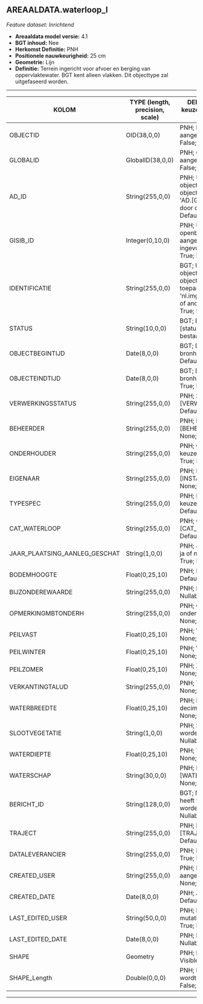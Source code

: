 ## AREAALDATA.waterloop_l

*Feature dataset: Inrichtend*


* __Areaaldata model versie:__ 4.1
* __BGT inhoud:__ Nee
* __Herkomst Definitie:__ PNH
* __Positionele nauwkeurigheid:__ 25 cm
* __Geometrie:__ Lijn
* __Definitie:__ Terrein ingericht voor afvoer en berging van oppervlaktewater. BGT kent alleen vlakken. Dit objecttype zal uitgefaseerd worden.

***

|KOLOM                               |TYPE (length, precision, scale)          	       |DEFINITIE (oorsprong; beschrijving; keuzelijst; nullable; default; zichtbaar in Areaalviewer)|
|------                              |----          	       |-----    |
|OBJECTID                            |OID(38,0,0)              |PNH; Intern ArcGIS Identificatienummer, aangemaakt door ArcGIS; ; Nullable: False; Default: None; Visible: Yes|
|GLOBALID                            |GlobalID(38,0,0)         |PNH; Global Unique Identifier, aangemaakt door ArcGIS; ; Nullable: False; Default: None; Visible: Yes|
|AD_ID                               |String(255,0,0)          |PNH; Uniek identificatienummer voor het object dat onveranderlijk is zolang het object bestaat in Areaaldata: in format 'AD.[GUID]'. Dit moet worden ingevuld door de aannemer; ; Nullable: False; Default: None; Visible: Yes|
|GISIB_ID                            |Integer(0,10,0)          |PNH; Uniek Identificatienummer beheer openbare ruimte (GISIB), wordt aangemaakt in GISIB en mag niet worden ingevuld door de aannemer; ; Nullable: True; Default: None; Visible: No|
|IDENTIFICATIE                       |String(255,0,0)          |BGT; Uniek identificatienummer voor het object dat onveranderlijk is zolang het object bestaat: bevat indien van toepassing BGT/IMKL ID in format 'nl.imgeo/imkl.bronhouderscode.LokaalID' of anders: '00000'.LokaalID; ; Nullable: True; Default: None; Visible: No|
|STATUS                              |String(10,0,0)           |BGT; BGT status van het object; keuzelijst [status]; Nullable: False; Default: bestaand; Visible: No|
|OBJECTBEGINTIJD                     |Date(8,0,0)              |BGT; Datum waarop het object bij de bronhouder is ontstaan; ; Nullable: False; Default: None; Visible: Yes|
|OBJECTEINDTIJD                      |Date(8,0,0)              |BGT; Datum waarop het object bij de bronhouder niet meer geldig is; ; Nullable: True; Default: None; Visible: Yes|
|VERWERKINGSSTATUS                   |String(255,0,0)          |PNH; Status van de gegevens; keuzelijst [VERWERKINGSSTATUS]; Nullable: False; Default: Nieuw; Visible: Yes|
|BEHEERDER                           |String(255,0,0)          |PNH; Beheerder van het object; keuzelijst [BEHEERDER]; Nullable: True; Default: None; Visible: Yes|
|ONDERHOUDER                         |String(255,0,0)          |PNH; Onderhouder van het object; keuzelijst [ONDERHOUDER]; Nullable: True; Default: None; Visible: Yes|
|EIGENAAR                            |String(255,0,0)          |PNH; Eigenaar van het object; keuzelijst [INSTANTIE]; Nullable: True; Default: None; Visible: Yes|
|TYPESPEC                            |String(255,0,0)          |PNH; Nadere typering van het object; keuzelijst [typeSpecWTL]; Nullable: True; Default: None; Visible: Yes|
|CAT_WATERLOOP                       |String(255,0,0)          |PNH; Categorie waterloop; keuzelijst [CAT_WATERLOOP]; Nullable: True; Default: None; Visible: Yes|
|JAAR_PLAATSING_AANLEG_GESCHAT       |String(1,0,0)            |PNH; Jaar plaatsing of aanleg is geschat: ja of nee; keuzelijst [jaNee]; Nullable: True; Default: N; Visible: No|
|BODEMHOOGTE                         |Float(0,25,10)           |PNH; Hoogte t.o.v. NAP; ; Nullable: True; Default: None; Visible: Yes|
|BIJZONDEREWAARDE                    |String(255,0,0)          |PNH; Indicatie van bijzondere waarde; ; Nullable: True; Default: None; Visible: No|
|OPMERKINGMBTONDERH                  |String(255,0,0)          |PNH; Opmerking met betrekking tot het onderhoud; ; Nullable: True; Default: None; Visible: No|
|PEILVAST                            |Float(0,25,10)           |PNH; Vaste peil; ; Nullable: True; Default: None; Visible: No|
|PEILWINTER                          |Float(0,25,10)           |PNH; Winter peil; ; Nullable: True; Default: None; Visible: No|
|PEILZOMER                           |Float(0,25,10)           |PNH; Zomer peil; ; Nullable: True; Default: None; Visible: No|
|VERKANTINGTALUD                     |String(255,0,0)          |PNH; TODO; ; Nullable: True; Default: None; Visible: No|
|WATERBREEDTE                        |Float(0,25,10)           |PNH; Breedte Natte profiel in meters (2 decimalen); ; Nullable: True; Default: None; Visible: No|
|SLOOTVEGETATIE                      |String(1,0,0)            |PNH; Slootvegetatie dient verwerkt te worden: Ja/Nee; keuzelijst [jaNee]; Nullable: True; Default: N; Visible: No|
|WATERDIEPTE                         |Float(0,25,10)           |PNH; TODO; ; Nullable: True; Default: None; Visible: Yes|
|WATERSCHAP                          |String(30,0,0)           |PNH; Naam Waterschap; keuzelijst [WATERSCHAP]; Nullable: True; Default: None; Visible: No|
|BERICHT_ID                          |String(128,0,0)          |BGT; Nummer van het bericht dat PNH heeft verzonden naar LV. Dit mag niet worden ingevuld door de aannemer; ; Nullable: True; Default: None; Visible: No|
|TRAJECT                             |String(255,0,0)          |PNH; FK naar traject_v; keuzelijst [TRAJECT_NAAM] ; Nullable: True; Default: None; Visible: Yes|
|DATALEVERANCIER                     |String(255,0,0)          |PNH; Leverancier van de data; ; Nullable: True; Default: None; Visible: No|
|CREATED_USER                        |String(255,0,0)          |PNH; Naam van gebruiker die de rij heeft aangemaakt; ; Nullable: True; Default: None; Visible: No|
|CREATED_DATE                        |Date(8,0,0)              |PNH; Aanmaakdatum; ; Nullable: True; Default: None; Visible: No|
|LAST_EDITED_USER                    |String(50,0,0)           |PNH; Naam van gebruiker die de laatste mutatie heeft doorgevoerd; ; Nullable: True; Default: None; Visible: No|
|LAST_EDITED_DATE                    |Date(8,0,0)              |PNH; Datum van de laatste mutatie; ; Nullable: True; Default: None; Visible: No|
|SHAPE                               |Geometry                 |PNH; Lijn; ; Nullable:False; Default:None; Visible: Yes|
|SHAPE_Length                        |Double(0,0,0)            |PNH; Lengte in meters, 5 decimalen. Dit wordt automatisch gevuld; ; Nullable: False; Default: None; Visible: Yes|



***
